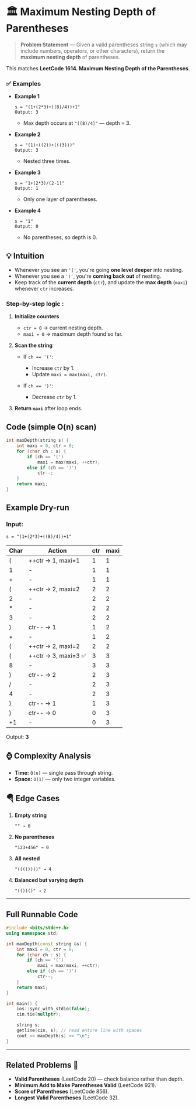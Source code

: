 # 🏛️ Maximum Nesting Depth of Parentheses 

> **Problem Statement** — Given a valid parentheses string `s` (which may include numbers, operators, or other characters), return the **maximum nesting depth** of parentheses.

This matches **LeetCode 1614. Maximum Nesting Depth of the Parentheses**.


### ✅ Examples

* **Example 1**

  ```
  s = "(1+(2*3)+((8)/4))+1"
  Output: 3
  ```

  * Max depth occurs at `"((8)/4)"` — depth = 3.

* **Example 2**

  ```
  s = "(1)+((2))+(((3)))"
  Output: 3
  ```

  * Nested three times.

* **Example 3**

  ```
  s = "1+(2*3)/(2-1)"
  Output: 1
  ```

  * Only one layer of parentheses.

* **Example 4**

  ```
  s = "1"
  Output: 0
  ```

  * No parentheses, so depth is 0.



## 💡 Intuition 

* Whenever you see an `'('`, you're going **one level deeper** into nesting.
* Whenever you see a `')'`, you're **coming back out** of nesting.
* Keep track of the **current depth** (`ctr`), and update the **max depth** (`maxi`) whenever `ctr` increases.



### Step-by-step logic :

1. **Initialize counters**

   * `ctr = 0` → current nesting depth.
   * `maxi = 0` → maximum depth found so far.

2. **Scan the string**

   * If `ch == '('`:

     * Increase `ctr` by 1.
     * Update `maxi = max(maxi, ctr)`.
   * If `ch == ')'`:

     * Decrease `ctr` by 1.

3. **Return `maxi`** after loop ends.


## Code (simple O(n) scan)

```cpp
int maxDepth(string s) {
    int maxi = 0, ctr = 0;
    for (char ch : s) {
        if (ch == '(')
            maxi = max(maxi, ++ctr);
        else if (ch == ')')
            ctr--;
    }
    return maxi;
}
```


## Example Dry-run

### Input:

```
s = "(1+(2*3)+((8)/4))+1"
```

| Char | Action              | ctr | maxi |
| ---- | ------------------- | --- | ---- |
| (    | ++ctr → 1, maxi=1   | 1   | 1    |
| 1    | -                   | 1   | 1    |
| +    | -                   | 1   | 1    |
| (    | ++ctr → 2, maxi=2   | 2   | 2    |
| 2    | -                   | 2   | 2    |
| \*   | -                   | 2   | 2    |
| 3    | -                   | 2   | 2    |
| )    | ctr-- → 1           | 1   | 2    |
| +    | -                   | 1   | 2    |
| (    | ++ctr → 2, maxi=2   | 2   | 2    |
| (    | ++ctr → 3, maxi=3 ✅ | 3   | 3    |
| 8    | -                   | 3   | 3    |
| )    | ctr-- → 2           | 2   | 3    |
| /    | -                   | 2   | 3    |
| 4    | -                   | 2   | 3    |
| )    | ctr-- → 1           | 1   | 3    |
| )    | ctr-- → 0           | 0   | 3    |
| +1   | -                   | 0   | 3    |

Output: **3**


## ⌚ Complexity Analysis

* **Time:** `O(n)` — single pass through string.
* **Space:** `O(1)` — only two integer variables.



## 🪂 Edge Cases

1. **Empty string**

   ```
   "" → 0
   ```

2. **No parentheses**

   ```
   "123+456" → 0
   ```

3. **All nested**

   ```
   "(((())))" → 4
   ```

4. **Balanced but varying depth**

   ```
   "(())()" → 2
   ```

---

## Full Runnable Code

```cpp
#include <bits/stdc++.h>
using namespace std;

int maxDepth(const string &s) {
    int maxi = 0, ctr = 0;
    for (char ch : s) {
        if (ch == '(')
            maxi = max(maxi, ++ctr);
        else if (ch == ')')
            ctr--;
    }
    return maxi;
}

int main() {
    ios::sync_with_stdio(false);
    cin.tie(nullptr);

    string s;
    getline(cin, s); // read entire line with spaces
    cout << maxDepth(s) << "\n";
}
```

---

## Related Problems 🔁

* **Valid Parentheses** (LeetCode 20) — check balance rather than depth.
* **Minimum Add to Make Parentheses Valid** (LeetCode 921).
* **Score of Parentheses** (LeetCode 856).
* **Longest Valid Parentheses** (LeetCode 32).

